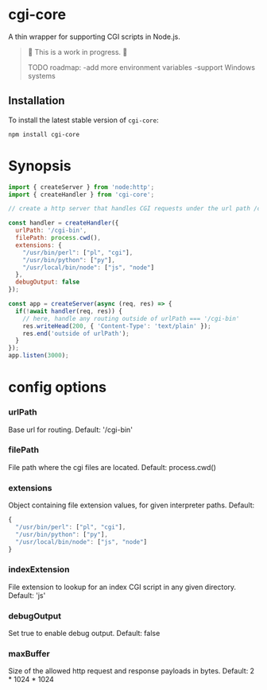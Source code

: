 # cgi-core

A thin wrapper for supporting CGI scripts in Node.js.

> :construction: This is a work in progress. :construction:
>
> TODO roadmap:
> -add more environment variables
> -support Windows systems


## Installation

To install the latest stable version of `cgi-core`:

    npm install cgi-core


# Synopsis

```javascript
import { createServer } from 'node:http';
import { createHandler } from 'cgi-core';

// create a http server that handles CGI requests under the url path /cgi-bin

const handler = createHandler({
  urlPath: '/cgi-bin',
  filePath: process.cwd(),
  extensions: {
    "/usr/bin/perl": ["pl", "cgi"],
    "/usr/bin/python": ["py"],
    "/usr/local/bin/node": ["js", "node"]
  },
  debugOutput: false
});

const app = createServer(async (req, res) => {
  if(!await handler(req, res)) {
    // here, handle any routing outside of urlPath === '/cgi-bin'
    res.writeHead(200, { 'Content-Type': 'text/plain' });
    res.end('outside of urlPath');
  }
});
app.listen(3000);

```


# config options

###  urlPath

Base url for routing. Default: '/cgi-bin'

###  filePath

File path where the cgi files are located. Default: process.cwd()

###  extensions

Object containing file extension values, for given interpreter paths.
Default:
```javascript
{
  "/usr/bin/perl": ["pl", "cgi"],
  "/usr/bin/python": ["py"],
  "/usr/local/bin/node": ["js", "node"]
}
```

###  indexExtension

File extension to lookup for an index CGI script in any given directory. Default: 'js'

###  debugOutput

Set true to enable debug output. Default: false

###  maxBuffer

Size of the allowed http request and response payloads in bytes. Default: 2 * 1024 * 1024
